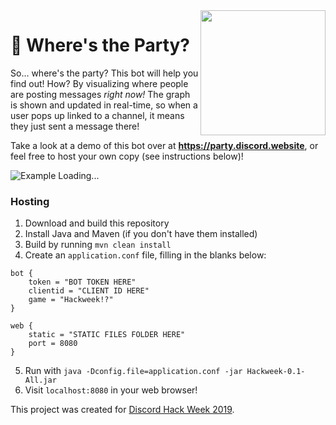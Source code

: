 <img align="right" src="https://cdn.discordapp.com/avatars/593976871545470976/4a6dc1c53b9c5b9d47917cd9624e4eb0.png?size=1024" height="200" width="200">

# 🎊 Where's the Party?

So... where's the party? This bot will help you find out! How? By visualizing where people are posting messages _right now!_ The graph is shown and updated in real-time, so when a user pops up linked to a channel, it means they just sent a message there!

Take a look at a demo of this bot over at **<https://party.discord.website>**, or feel free to host your own copy (see instructions below)!

![Example Loading...](https://i.imgur.com/DR1fpBS.png)

### Hosting
1. Download and build this repository
2. Install Java and Maven (if you don't have them installed)
3. Build by running `mvn clean install`
4. Create an `application.conf` file, filling in the blanks below:
```
bot {
    token = "BOT TOKEN HERE"
    clientid = "CLIENT ID HERE"
    game = "Hackweek!?"
}

web {
    static = "STATIC FILES FOLDER HERE"
    port = 8080
}
```
5. Run with `java -Dconfig.file=application.conf -jar Hackweek-0.1-All.jar`
6. Visit `localhost:8080` in your web browser!


This project was created for [Discord Hack Week 2019](https://blog.discordapp.com/discord-community-hack-week-build-and-create-alongside-us-6b2a7b7bba33).
